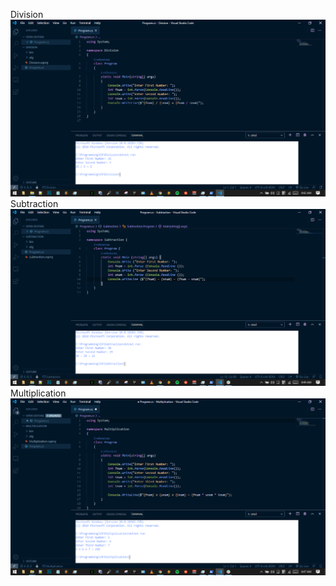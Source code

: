 Division 
![](Division.png)
Subtraction
![](Subtraction.png)
Multiplication
![](Multiplication.png)

